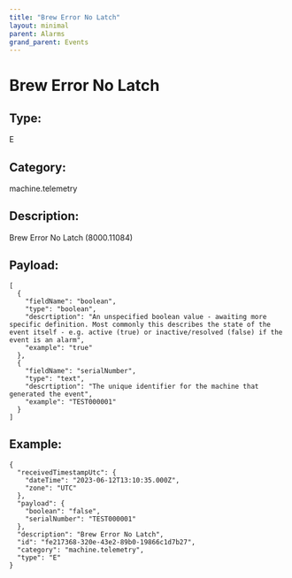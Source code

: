 ```yaml
---
title: "Brew Error No Latch"
layout: minimal
parent: Alarms
grand_parent: Events
---
```


# Brew Error No Latch

## Type:

E

## Category:

machine.telemetry

## Description: 

Brew Error No Latch (8000.11084)

## Payload:

```
[
  {
    "fieldName": "boolean",
    "type": "boolean",
    "descrtiption": "An unspecified boolean value - awaiting more specific definition. Most commonly this describes the state of the event itself - e.g. active (true) or inactive/resolved (false) if the event is an alarm",
    "example": "true"
  },
  {
    "fieldName": "serialNumber",
    "type": "text",
    "descrtiption": "The unique identifier for the machine that generated the event",
    "example": "TEST000001"
  }
]
```

## Example:

```
{
  "receivedTimestampUtc": {
    "dateTime": "2023-06-12T13:10:35.000Z",
    "zone": "UTC"
  },
  "payload": {
    "boolean": "false",
    "serialNumber": "TEST000001"
  },
  "description": "Brew Error No Latch",
  "id": "fe217368-320e-43e2-89b0-19866c1d7b27",
  "category": "machine.telemetry",
  "type": "E"
}
```
